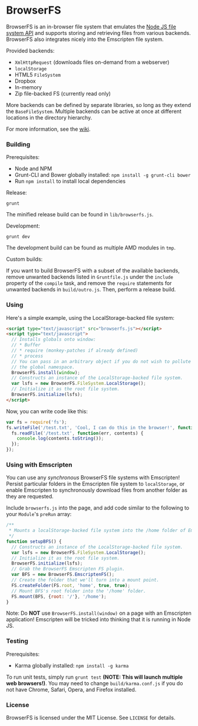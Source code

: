 BrowserFS
=========

BrowserFS is an in-browser file system that emulates the [Node JS file system API](http://nodejs.org/api/fs.html) and supports storing and retrieving files from various backends. BrowserFS also integrates nicely into the Emscripten file system.

Provided backends:
* `XmlHttpRequest` (downloads files on-demand from a webserver)
* `localStorage`
* HTML5 `FileSystem`
* Dropbox
* In-memory
* Zip file-backed FS (currently read only)

More backends can be defined by separate libraries, so long as they extend the `BaseFileSystem`. Multiple backends can be active at once at different locations in the directory hierarchy.

For more information, see the [wiki](https://github.com/jvilk/BrowserFS/wiki).

### Building

Prerequisites:

* Node and NPM
* Grunt-CLI and Bower globally installed: `npm install -g grunt-cli bower`
* Run `npm install` to install local dependencies

Release:
```
grunt
```

The minified release build can be found in `lib/browserfs.js`.

Development:
```
grunt dev
```

The development build can be found as multiple AMD modules in `tmp`.

Custom builds:

If you want to build BrowserFS with a subset of the available backends,
remove unwanted backends listed in `Gruntfile.js` under the `include`
property of the `compile` task, and remove the `require` statements for
unwanted backends in `build/outro.js`. Then, perform a release build.

### Using
Here's a simple example, using the LocalStorage-backed file system:
```html
<script type="text/javascript" src="browserfs.js"></script>
<script type="text/javascript">
  // Installs globals onto window:
  // * Buffer
  // * require (monkey-patches if already defined)
  // * process
  // You can pass in an arbitrary object if you do not wish to pollute
  // the global namespace.
  BrowserFS.install(window);
  // Constructs an instance of the LocalStorage-backed file system.
  var lsfs = new BrowserFS.FileSystem.LocalStorage();
  // Initialize it as the root file system.
  BrowserFS.initialize(lsfs);
</script>
```

Now, you can write code like this:
```javascript
var fs = require('fs');
fs.writeFile('/test.txt', 'Cool, I can do this in the browser!', function(err) {
  fs.readFile('/test.txt', function(err, contents) {
    console.log(contents.toString());
  });
});
```

### Using with Emscripten

You can use any *synchronous* BrowserFS file systems with Emscripten! Persist particular folders in the Emscripten file system to `localStorage`, or enable Emscripten to synchronously download files from another folder as they are requested.

Include `browserfs.js` into the page, and add code similar to the following to your `Module`'s `preRun` array:

```javascript
/**
 * Mounts a localStorage-backed file system into the /home folder of Emscripten's file system.
 */
function setupBFS() {
  // Constructs an instance of the LocalStorage-backed file system.
  var lsfs = new BrowserFS.FileSystem.LocalStorage();
  // Initialize it as the root file system.
  BrowserFS.initialize(lsfs);
  // Grab the BrowserFS Emscripten FS plugin.
  var BFS = new BrowserFS.EmscriptenFS();
  // Create the folder that we'll turn into a mount point.
  FS.createFolder(FS.root, 'home', true, true);
  // Mount BFS's root folder into the '/home' folder.
  FS.mount(BFS, {root: '/'}, '/home');
}
```

Note: Do **NOT** use `BrowserFS.install(window)` on a page with an Emscripten application! Emscripten will be tricked into thinking that it is running in Node JS.

### Testing

Prerequisites:

* Karma globally installed: `npm install -g karma`

To run unit tests, simply run `grunt test` **(NOTE: This will launch multiple web browsers!)**. You may need to change `build/karma.conf.js` if you do not have Chrome, Safari, Opera, and Firefox installed.

### License

BrowserFS is licensed under the MIT License. See `LICENSE` for details.
